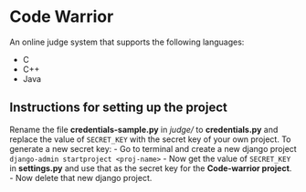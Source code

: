 # Code Warrior

An online judge system that supports the following languages:  
- C
- C++
- Java


## Instructions for setting up the project

Rename the file **credentials-sample.py** in *judge/* to **credentials.py** and replace the value of `SECRET_KEY` with the secret key of your own project. To generate a new secret key:
	- Go to terminal and create a new django project `django-admin startproject <proj-name>`
	- Now get the value of `SECRET_KEY` in **settings.py** and use that as the secret key for the **Code-warrior project**.
	- Now delete that new django project.
